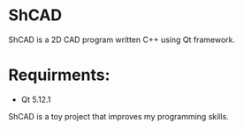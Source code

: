 # ShCAD
ShCAD is a 2D CAD program written C++ using Qt framework.


# Requirments:
* Qt 5.12.1



ShCAD is a toy project that improves my programming skills.

